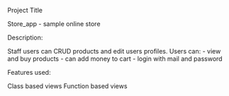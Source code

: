 Project Title

Store_app - sample online store

Description:

Staff users can CRUD products and edit users profiles.
Users can:
    - view and buy products
    - can add money to cart
    - login with mail and password

Features used:

Class based views
Function based views

